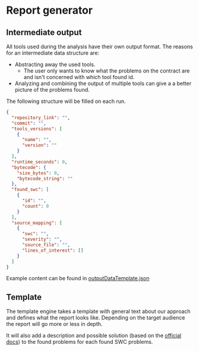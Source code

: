 # Report generator

## Intermediate output

All tools used during the analysis have their own output format. The reasons for an intermediate data structure are:

- Abstracting away the used tools.
  - The user only wants to know what the problems on the contract are and isn't concerned with which tool found id.
- Analyzing and combining the output of multiple tools can give a a better picture of the problems found.

The following structure will be filled on each run.

```json
{
  "repository_link": "",
  "commit": "",
  "tools_versions": [
    {
      "name": "",
      "version": ""
    }
  ],
  "runtime_seconds": 0,
  "bytecode": {
    "size_bytes": 0,
    "bytecode_string": ""
  },
  "found_swc": [
    {
      "id": "",
      "count": 0
    }
  ],
  "source_mapping": [
    {
      "swc": "",
      "severity": "",
      "source_file": "",
      "lines_of_interest": []
    }
  ]
}
```

Example content can be found in [outputDataTemplate.json](./outputDataTemplate.json)

## Template

The template engine takes a template with general text about our approach and defines what the report looks like. Depending on the target audience the report will go more or less in depth.

It will also add a description and possible solution (based on the [official docs](https://swcregistry.io/docs/SWC-129)) to the found problems for each found SWC problems.

